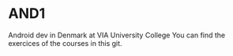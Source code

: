# AND1
Android dev in Denmark at VIA University College
 You can find the exercices of the courses in this git.
